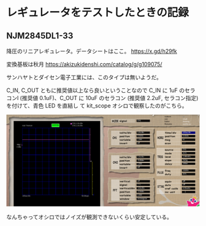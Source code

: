 # レギュレータをテストしたときの記録

## NJM2845DL1-33

降圧のリニアレギュレータ。データシートはここ。
https://x.gd/h29fk

変換基板は秋月 https://akizukidenshi.com/catalog/g/g109075/

サンハヤトとダイセン電子工業には、このタイプは無いようだ。

C_IN, C_OUT ともに推奨値以上なら良いということなので C_IN に 1uF のセラコンl (推奨値
0.1uF)、C_OUT に 10uF のセラコン (推奨値 2.2uF, セラコン指定) を付けて、青色 LED を直結し
て kit_scope オシロで観察したのがこちら。

![電圧測定](./Regulator/figures/njm2845DL1-33_CI1uf_CO10uF.png)

なんちゃってオシロではノイズが観測できないくらい安定している。
